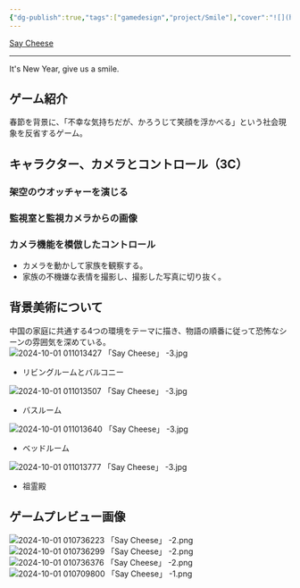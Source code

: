 ```yaml
---
{"dg-publish":true,"tags":["gamedesign","project/Smile"],"cover":"![](https://github.com/Kairitsuhou/ImageHost/blob/main/Publish%20%E3%80%8A%E4%BD%A0%E6%80%8E%E4%B9%88%E4%B8%8D%E7%AC%91%E5%95%8A%E3%80%8B.png?raw=true)","description":"春節を背景に、「不幸な気持ちだが、かろうじて笑顔を浮かべる」という社会現象を反省するゲーム。","dg-note-icon":"3","platform":"GameMakerStudio2,Photoshop","creation date":"2024-08-29","completion date":"","permalink":"/900.Publish/「Say Cheese」/","dgPassFrontmatter":true,"noteIcon":"3"}
---
```


[Say Cheese](https://globalgamejam.org/games/2024/say-cheese-5)

---
It's New Year, give us a smile.
## ゲーム紹介
春節を背景に、「不幸な気持ちだが、かろうじて笑顔を浮かべる」という社会現象を反省するゲーム。

## キャラクター、カメラとコントロール（3C）
### 架空のウオッチャーを演じる

### 監視室と監視カメラからの画像

### カメラ機能を模倣したコントロール
- カメラを動かして家族を観察する。
- 家族の不機嫌な表情を撮影し、撮影した写真に切り抜く。

## 背景美術について
中国の家庭に共通する4つの環境をテーマに描き、物語の順番に従って恐怖なシーンの雰囲気を深めている。
![2024-10-01 011013427 「Say Cheese」 -3.jpg](/img/user/700.Attachment/2024-10-01%20011013427%20%E3%80%8CSay%20Cheese%E3%80%8D%20-3.jpg)
- リビングルームとバルコニー

![2024-10-01 011013507 「Say Cheese」 -3.jpg](/img/user/700.Attachment/2024-10-01%20011013507%20%E3%80%8CSay%20Cheese%E3%80%8D%20-3.jpg)
- バスルーム

![2024-10-01 011013640 「Say Cheese」 -3.jpg](/img/user/700.Attachment/2024-10-01%20011013640%20%E3%80%8CSay%20Cheese%E3%80%8D%20-3.jpg)
- ベッドルーム

![2024-10-01 011013777 「Say Cheese」 -3.jpg](/img/user/700.Attachment/2024-10-01%20011013777%20%E3%80%8CSay%20Cheese%E3%80%8D%20-3.jpg)
- 祖霊殿

## ゲームプレビュー画像
![2024-10-01 010736223 「Say Cheese」 -2.png](/img/user/700.Attachment/2024-10-01%20010736223%20%E3%80%8CSay%20Cheese%E3%80%8D%20-2.png)
![2024-10-01 010736299 「Say Cheese」 -2.png](/img/user/700.Attachment/2024-10-01%20010736299%20%E3%80%8CSay%20Cheese%E3%80%8D%20-2.png)
![2024-10-01 010736376 「Say Cheese」 -2.png](/img/user/700.Attachment/2024-10-01%20010736376%20%E3%80%8CSay%20Cheese%E3%80%8D%20-2.png)
![2024-10-01 010709800 「Say Cheese」 -1.png](/img/user/700.Attachment/2024-10-01%20010709800%20%E3%80%8CSay%20Cheese%E3%80%8D%20-1.png)